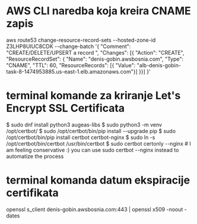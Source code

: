# AWS CLI naredba koja kreira CNAME zapis
aws route53 change-resource-record-sets --hosted-zone-id Z3LHP8UIUC8CDK --change-batch 
'{
    "Comment": "CREATE/DELETE/UPSERT a record ",
    "Changes": [{
        "Action": "CREATE",
        "ResourceRecordSet": {
            "Name": "denis-gobin.awsbosnia.com",
            "Type": "CNAME",
            "TTL": 60,
            "ResourceRecords": [{ "Value": "alb-denis-gobin-task-8-1474953885.us-east-1.elb.amazonaws.com"}]
}}]
}'

# terminal komande za kriranje Let's Encrypt SSL Certificata
$ sudo dnf install python3 augeas-libs
$ sudo python3 -m venv /opt/certbot/
$ sudo /opt/certbot/bin/pip install --upgrade pip
$ sudo /opt/certbot/bin/pip install certbot certbot-nginx
$ sudo ln -s /opt/certbot/bin/certbot /usr/bin/certbot
$ sudo certbot certonly --nginx # I am feeling conservative :) you can use sudo certbot --nginx instead to automatize the process

# terminal komanda datum ekspiracije certifikata
openssl s_client denis-gobin.awsbosnia.com:443 | openssl x509 -noout -dates